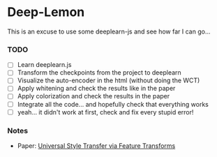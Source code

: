 
# Deep-Lemon

This is an excuse to use some deeplearn-js and see how far I can go...

### TODO

- [ ] Learn deeplearn.js
- [ ] Transform the checkpoints from the project to deeplearn
- [ ] Visualize the auto-encoder in the html (without doing the WCT)
- [ ] Apply whitening and check the results like in the paper
- [ ] Apply colorization and check the results in the paper
- [ ] Integrate all the code... and hopefully check that everything works
- [ ] yeah... it didn't work at first, check and fix every stupid error!

### Notes

- Paper: [Universal Style Transfer via Feature Transforms](https://arxiv.org/pdf/1705.08086.pdf)
